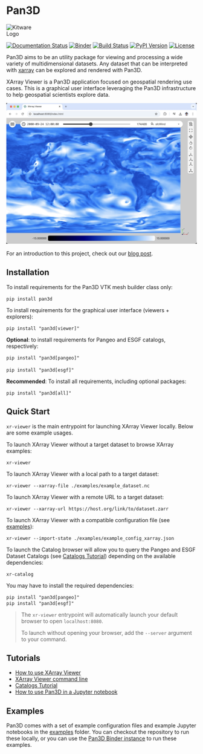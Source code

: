 # Pan3D

<img style="display: inline-block;" src="images/kitware.svg" alt="Kitware Logo" href="https://kitware.com" width="100">

[![Documentation Status][docs-image]][docs-link]
[![Binder][binder-image]][binder-link]
[![Build Status][GHAction-image]][GHAction-link]
[![PyPI Version][pypi-v-image]][pypi-v-link]
[![License][apache-license-image]][license-link]

Pan3D aims to be an utility package for viewing and processing a wide variety of multidimensional datasets. Any dataset that can be interpreted with [xarray][xarray-link] can be explored and rendered with Pan3D.

XArray Viewer is a Pan3D application focused on geospatial rendering use cases. This is a graphical user interface leveraging the Pan3D infrastructure to help geospatial scientists explore data.

![](images/xr-viewer-esgf-00.jpg)

For an introduction to this project, check out our [blog post][blog-post-link].


## Installation

To install requirements for the Pan3D VTK mesh builder class only:

    pip install pan3d

To install requirements for the graphical user interface (viewers + explorers):

    pip install "pan3d[viewer]"

**Optional**: to install requirements for Pangeo and ESGF catalogs, respectively:

    pip install "pan3d[pangeo]"

    pip install "pan3d[esgf]"

**Recommended**: To install all requirements, including optional packages:

    pip install "pan3d[all]"

## Quick Start

`xr-viewer` is the main entrypoint for launching XArray Viewer locally. Below are some example usages.

To launch XArray Viewer without a target dataset to browse XArray examples:

    xr-viewer

To launch XArray Viewer with a local path to a target dataset:

    xr-viewer --xarray-file ./examples/example_dataset.nc

To launch XArray Viewer with a remote URL to a target dataset:

    xr-viewer --xarray-url https://host.org/link/to/dataset.zarr

To launch XArray Viewer with a compatible configuration file (see [examples][examples-link]):

    xr-viewer --import-state ./examples/example_config_xarray.json

To launch the Catalog browser will allow you to query the Pangeo and ESGF Dataset Catalogs (see [Catalogs Tutorial](tutorials/catalogs.md)) depending on the available dependencies:

    xr-catalog

You may have to install the required dependencies:

    pip install "pan3d[pangeo]"
    pip install "pan3d[esgf]"


> The `xr-viewer` entrypoint will automatically launch your default browser to open `localhost:8080`.
>
> To launch without opening your browser, add the `--server` argument to your command.


## Tutorials

- [How to use XArray Viewer](tutorials/dataset_viewer.md)
- [XArray Viewer command line](tutorials/command_line.md)
- [Catalogs Tutorial](tutorials/catalogs.md)
- [How to use Pan3D in a Jupyter notebook](tutorials/jupyter_notebook.md)

## Examples

Pan3D comes with a set of example configuration files and example Jupyter notebooks in the [examples][examples-link] folder. You can checkout the repository to run these locally, or you can use the [Pan3D Binder instance][binder-link] to run these examples.


<!-- Links -->
[docs-image]: https://readthedocs.org/projects/pan3d/badge/?version=latest
[docs-link]: https://pan3d.readthedocs.io/en/latest
[binder-image]: https://mybinder.org/badge_logo.svg
[binder-link]: https://mybinder.org/v2/gh/Kitware/pan3d/main?labpath=examples%2Fjupyter
[GHAction-image]: https://github.com/Kitware/pan3d/workflows/Test/badge.svg
[GHAction-link]: https://github.com/Kitware/pan3d/actions?query=event%3Apush+branch%3Amain
[pypi-v-image]: https://img.shields.io/pypi/v/pan3d.svg
[pypi-v-link]: https://pypi.org/project/pan3d/
[apache-license-image]: https://img.shields.io/badge/license-Apache%202-blue.svg
[license-link]: https://raw.githubusercontent.com/Kitware/pan3d/main/LICENSE
[xarray-link]: https://docs.xarray.dev/en/stable/user-guide/io.html
[blog-post-link]: https://www.kitware.com/kitware-introduces-pan3d-a-collaborative-interoperable-visualization-tool/
[examples-link]: https://github.com/Kitware/pan3d/tree/main/examples
